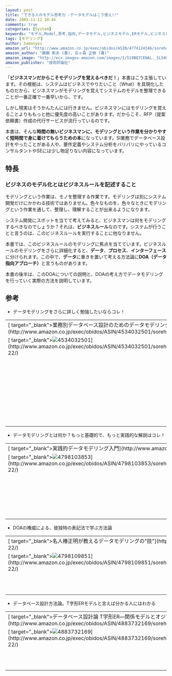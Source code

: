 ```yaml
---
layout: post
title: "できる人のモデル思考力 -データモデルはこう使え!!"
date: 2005-11-12 10:44
comments: true
categories: [System]
keywords: "モデル,Model,思考,指向,データモデル,ビジネスモデル,ERモデル,ビジネスルール"
tags: [モデリング]
author: hamasyou
amazon_url: "http://www.amazon.co.jp/exec/obidos/ASIN/4774124346/sorehabooks-22/250-2341411-0865020?%5Fencoding=UTF8&camp=247&link%5Fcode=xm2"
amazon_author: "勝藤 彰夫 (著), 石ヶ森 正樹 (著)"
amazon_image: "http://ecx.images-amazon.com/images/I/519BQ7CENAL._SL500_AA300_.jpg"
amazon_publisher: "技術評論社"
---
```


「<strong>ビジネスマンだからこそモデリングを覚えるべきだ！</strong>」本書はこう主張しています。その根拠は、システムはビジネスでやりたいこと（What）を具現化したものだから、ビジネスマンがモデリングを覚えてシステムのモデルを整理できることが一番正確で一番早いから、です。

しかし現実はそうかんたんには行きません。ビジネスマンにはモデリングを覚えることよりももっと他に優先度の高いことがあります。だからこそ、RFP（提案依頼書）作成の代行サービスが流行っているのです。

本書は、そんな<strong>時間の無いビジネスマンに、モデリングという作業を分かりやすく短時間で身に着けてもらうための本</strong>になっています。SI業務でデータベース設計をやったことがある人や、要件定義やシステム分析をバリバリにやっているコンサルタントやSEには少し物足りない内容になっています。


<!-- more -->

<h2>特長</h2>

<h3>ビジネスのモデル化とはビジネスルールを記述すること</h3>

モデリングという作業は、モノを整理する作業です。モデリングは別にシステム開発だけにかかわる技術ではありません。色々なものを、色々なときにモデリングという作業を通して、整理し、理解することが出来るようになります。

システム開発にスポットを当てて考えてみると、ビジネスマンは何をモデリングするべきなのでしょうか？それは、<strong>ビジネスルール</strong>なのです。システムが行うことと言うのは、このビジネスルールを実行することに他なりません。

本書では、このビジネスルールのモデリングに焦点を当てています。ビジネスルールのモデリングをさらに詳細化すると、<strong>データ</strong>、<strong>プロセス</strong>、<strong>インターフェース</strong>に分けられます。この中で、<strong>データ</strong>に重きを置いて考える方法論に<strong>DOA（データ指向アプローチ）</strong>と言うものがあります。

本書の後半は、このDOAについての説明と、DOAの考え方でデータモデリングを行っていく実際の方法を説明しています。

<h2>参考</h2>

+ データモデリングをさらに詳しく勉強したいならコレ！
<div class="rakuten"><table  width="400" border="0" cellpadding="5"><tr><td colspan="2" >[ target="_blank">業務別データベース設計のためのデータモデリング入門](http://www.amazon.co.jp/exec/obidos/ASIN/4534032501/sorehabooks-22/)</td></tr><tr><td valign="top">[ target="_blank"><img src="http://images.amazon.com/images/P/4534032501.09._SCMZZZZZZZ_.jpg"   border="0" alt="4534032501" />](http://www.amazon.co.jp/exec/obidos/ASIN/4534032501/sorehabooks-22/)</td><td valign="top" /><font size="-1">渡辺 幸三 <br /><br /><iframe scrolling="no" frameborder="0" width="200" height="40" hspace="0" vspace="0" marginheight="0" marginwidth="0" src="http://webservices.amazon.co.jp/onca/xml?Service=AWSECommerceService&SubscriptionId=0G91FPYVW6ZGWBH4Y9G2&AssociateTag=goodpic-22&Operation=ItemLookup&IdType=ASIN&ContentType=text/html&Page=1&ResponseGroup=Offers&ItemId=4534032501&Version=2004-10-04&Style=http://www.g-tools.net/xsl/priceFFFFFF.xsl"></iframe><br /><strong>おすすめ平均  </strong><img src="http://g-images.amazon.com/images/G/01/detail/stars-4-0.gif"   border="0" alt="star" /><br /><img src="http://g-images.amazon.com/images/G/01/detail/stars-4-0.gif"   border="0" alt="star" />流行より汎用スキル<br /><img src="http://g-images.amazon.com/images/G/01/detail/stars-5-0.gif"   border="0" alt="star" />イカす、入門書。<br /><img src="http://g-images.amazon.com/images/G/01/detail/stars-4-0.gif"   border="0" alt="star" />データモデリングの基礎から勉強できる。<br /><img src="http://g-images.amazon.com/images/G/01/detail/stars-3-0.gif"   border="0" alt="star" />考え方だけでも理解してはいかが<br /><img src="http://g-images.amazon.com/images/G/01/detail/stars-5-0.gif"   border="0" alt="star" />データモデルの重要性は解ったけれど具体的にどうすればよいか解らない段階に必読の本<br /><br />[ target="_blank" />Amazonで詳しく見る](http://www.amazon.co.jp/exec/obidos/ASIN/4534032501/sorehabooks-22/)</font><font size="-2">by [ >G-Tools](http://www.goodpic.com/mt/aws/index.html)</font></td></tr></table></div>

+ データモデリングとは何か？もっと基礎的で、もっと実践的な解説はコレ！
<div class="rakuten"><table width="400"  border="0" cellpadding="5"><tr><td colspan="2" >[ target="_blank">実践的データモデリング入門](http://www.amazon.co.jp/exec/obidos/ASIN/4798103853/sorehabooks-22/)</td></tr><tr><td valign="top">[ target="_blank"><img src="http://images.amazon.com/images/P/4798103853.09._SCMZZZZZZZ_.jpg"   border="0" alt="4798103853" />](http://www.amazon.co.jp/exec/obidos/ASIN/4798103853/sorehabooks-22/)</td><td valign="top" /><font size="-1">真野 正 <br /><br /><iframe scrolling="no" frameborder="0" width="200" height="40" hspace="0" vspace="0" marginheight="0" marginwidth="0" src="http://webservices.amazon.co.jp/onca/xml?Service=AWSECommerceService&SubscriptionId=0G91FPYVW6ZGWBH4Y9G2&AssociateTag=goodpic-22&Operation=ItemLookup&IdType=ASIN&ContentType=text/html&Page=1&ResponseGroup=Offers&ItemId=4798103853&Version=2004-10-04&Style=http://www.g-tools.net/xsl/priceFFFFFF.xsl"></iframe><br /><strong>おすすめ平均  </strong><img src="http://g-images.amazon.com/images/G/01/detail/stars-5-0.gif"   border="0" alt="star" /><br /><img src="http://g-images.amazon.com/images/G/01/detail/stars-5-0.gif"   border="0" alt="star" />とてもわかりやすい！<br /><img src="http://g-images.amazon.com/images/G/01/detail/stars-5-0.gif"   border="0" alt="star" />データモデリング、分かりやすい内容です<br /><br />[ target="_blank" />Amazonで詳しく見る](http://www.amazon.co.jp/exec/obidos/ASIN/4798103853/sorehabooks-22/)</font><font size="-2">by [ >G-Tools](http://www.goodpic.com/mt/aws/index.html)</font></td></tr></table></div>

+ DOAの権威による、彼独特の表記法で学ぶ方法論
<div class="rakuten"><table width="400"  border="0" cellpadding="5"><tr><td colspan="2" >[ target="_blank">名人椿正明が教えるデータモデリングの"技"](http://www.amazon.co.jp/exec/obidos/ASIN/4798109851/sorehabooks-22/)</td></tr><tr><td valign="top">[ target="_blank"><img src="http://images.amazon.com/images/P/4798109851.01._SCMZZZZZZZ_.jpg"   border="0" alt="4798109851" />](http://www.amazon.co.jp/exec/obidos/ASIN/4798109851/sorehabooks-22/)</td><td valign="top" /><font size="-1">椿 正明 <br /><br /><iframe scrolling="no" frameborder="0" width="200" height="40" hspace="0" vspace="0" marginheight="0" marginwidth="0" src="http://webservices.amazon.co.jp/onca/xml?Service=AWSECommerceService&SubscriptionId=0G91FPYVW6ZGWBH4Y9G2&AssociateTag=goodpic-22&Operation=ItemLookup&IdType=ASIN&ContentType=text/html&Page=1&ResponseGroup=Offers&ItemId=4798109851&Version=2004-10-04&Style=http://www.g-tools.net/xsl/priceFFFFFF.xsl"></iframe><br />[ target="_blank">Amazonで詳しく見る](http://www.amazon.co.jp/exec/obidos/ASIN/4798109851/sorehabooks-22/)</font><font size="-2">by [ >G-Tools](http://www.goodpic.com/mt/aws/index.html)</font></td></tr></table></div>

+ データベース設計方法論。T字形ERモデルと言えば分かる人にはわかる
<div class="rakuten"><table width="400"  border="0" cellpadding="5"><tr><td colspan="2" >[ target="_blank">データベース設計論 T字形ER―関係モデルとオジブェクト指向の統合をめざして](http://www.amazon.co.jp/exec/obidos/ASIN/4883732169/sorehabooks-22/)</td></tr><tr><td valign="top">[ target="_blank"><img src="http://images.amazon.com/images/P/4883732169.09._SCMZZZZZZZ_.jpg"   border="0" alt="4883732169" />](http://www.amazon.co.jp/exec/obidos/ASIN/4883732169/sorehabooks-22/)</td><td valign="top" /><font size="-1">佐藤 正美 <br /><br /><iframe scrolling="no" frameborder="0" width="200" height="40" hspace="0" vspace="0" marginheight="0" marginwidth="0" src="http://webservices.amazon.co.jp/onca/xml?Service=AWSECommerceService&SubscriptionId=0G91FPYVW6ZGWBH4Y9G2&AssociateTag=goodpic-22&Operation=ItemLookup&IdType=ASIN&ContentType=text/html&Page=1&ResponseGroup=Offers&ItemId=4883732169&Version=2004-10-04&Style=http://www.g-tools.net/xsl/priceFFFFFF.xsl"></iframe><br />[ target="_blank">Amazonで詳しく見る](http://www.amazon.co.jp/exec/obidos/ASIN/4883732169/sorehabooks-22/)</font><font size="-2">by [ >G-Tools](http://www.goodpic.com/mt/aws/index.html)</font></td></tr></table></div>




